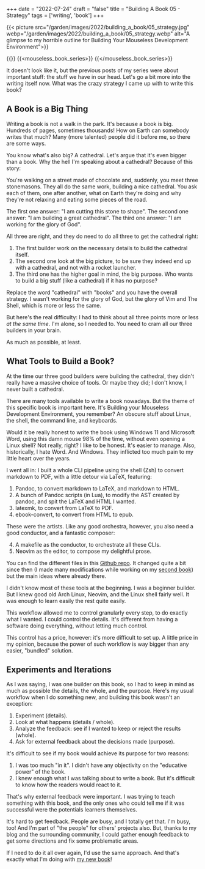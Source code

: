 +++
date = "2022-07-24"
draft = "false"
title = "Building A Book 05 - Strategy"
tags = ['writing', 'book']
+++

{{< picture src="/garden/images/2022/building_a_book/05_strategy.jpg" webp="/garden/images/2022/building_a_book/05_strategy.webp" alt="A glimpse to my horrible outline for Building Your Mouseless Development Environment">}}

{{<series>}}
{{<mouseless_book_series>}}
{{</mouseless_book_series>}}

It doesn't look like it, but the previous posts of my series were about important stuff: the stuff we have in our head. Let's go a bit more into the writing itself now. What was the crazy strategy I came up with to write this book?

## A Book is a Big Thing

Writing a book is not a walk in the park. It's because a book is big. Hundreds of pages, sometimes thousands! How on Earth can somebody writes that much? Many (more talented) people did it before me, so there are some ways.

You know what's also big? A cathedral. Let's argue that it's even bigger than a book. Why the hell I'm speaking about a cathedral? Because of this story:

You're walking on a street made of chocolate and, suddenly, you meet three stonemasons. They all do the same work, building a nice cathedral. You ask each of them, one after another, what on Earth they're doing and why they're not relaxing and eating some pieces of the road.

The first one answer: "I am cutting this stone to shape".
The second one answer: "I am building a great cathedral".
The third one answer: "I am working for the glory of God".

All three are right, and they do need to do all three to get the cathedral right:

1. The first builder work on the necessary details to build the cathedral itself.
2. The second one look at the big picture, to be sure they indeed end up with a cathedral, and not with a rocket launcher.
3. The third one has the higher goal in mind, the big purpose. Who wants to build a big stuff (like a cathedral) if it has no purpose?

Replace the word "cathedral" with "books" and you have the overall strategy. I wasn't working for the glory of God, but the glory of Vim and The Shell, which is more or less the same.

But here's the real difficulty: I had to think about all three points more or less *at the same time*. I'm alone, so I needed to. You need to cram all our three builders in your brain.

As much as possible, at least.

## What Tools to Build a Book?

At the time our three good builders were building the cathedral, they didn't really have a massive choice of tools. Or maybe they did; I don't know, I never built a cathedral.

There are many tools available to write a book nowadays. But the theme of this specific book is important here. It's Building your Mouseless Development Environment, you remember? An obscure stuff about Linux, the shell, the command line, and keyboards.

Would it be really honest to write the book using Windows 11 and Microsoft Word, using this damn mouse 98% of the time, without even opening a Linux shell? Not really, right? I like to be honest. It's easier to manage. Also, historically, I hate Word. And Windows. They inflicted too much pain to my little heart over the years.

I went all in: I built a whole CLI pipeline using the shell (Zsh) to convert markdown to PDF, with a little detour via LaTeX, featuring:

1. Pandoc, to convert markdown to LaTeX, and markdown to HTML.
2. A bunch of Pandoc scripts (in Lua), to modify the AST created by pandoc, and spit the LaTeX and HTML I wanted.
3. latexmk, to convert from LaTeX to PDF.
4. ebook-convert, to convert from HTML to epub.

These were the artists. Like any good orchestra, however, you also need a good conductor, and a fantastic composer:

4. A makefile as the conductor, to orchestrate all these CLIs.
5. Neovim as the editor, to compose my delightful prose.

You can find the different files in this [Github repo](https://github.com/Phantas0s/mouseless-book-behind-scene). It changed quite a bit since then (I made many modifications while working on my [second book](https://themouseless.dev/vim/)) but the main ideas where already there.

I didn't know most of these tools at the beginning. I was a beginner builder. But I knew good old Arch Linux, Neovim, and the Linux shell fairly well. It was enough to learn easily the rest quite easily.

This workflow allowed me to control granularly every step, to do exactly what I wanted. I could control the details. It's different from having a software doing everything, without letting much control.

This control has a price, however: it's more difficult to set up. A little price in my opinion, because the power of such workflow is way bigger than any easier, "bundled" solution.

## Experiments and Iterations

As I was saying, I was one builder on this book, so I had to keep in mind as much as possible the details, the whole, and the purpose. Here's my usual workflow when I do something new, and building this book wasn't an exception:

1. Experiment (details).
2. Look at what happens (details / whole).
3. Analyze the feedback: see if I wanted to keep or reject the results (whole).
4. Ask for external feedback about the decisions made (purpose).

It's difficult to see if my book would achieve its purpose for two reasons:

1. I was too much "in it". I didn't have any objectivity on the "educative power" of the book.
2. I knew enough what I was talking about to write a book. But it's difficult to know how the readers would react to it.

That's why external feedback were important. I was trying to teach something with this book, and the only ones who could tell me if it was successful were the potentials learners themselves.

It's hard to get feedback. People are busy, and I totally get that. I'm busy, too! And I'm part of "the people" for others' projects also. But, thanks to my blog and the surrounding community, I could gather enough feedback to get some directions and fix some problematic areas.

If I need to do it all over again, I'd use the same approach. And that's exactly what I'm doing with [my new book](https://themouseless.dev/vim/)!
